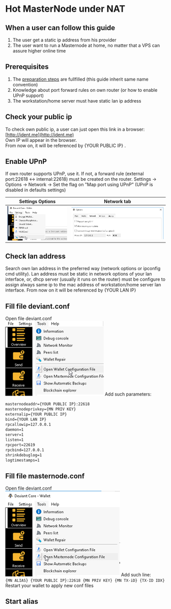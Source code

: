# Hot MasterNode under NAT
## When a user can follow this guide
1. The user get a static ip address from his provider 
2. The user want to run a Masternode at home, no matter that a VPS can assure higher online time

## Prerequisites
1. The [preparation steps](https://github.com/ScaMar/Deviant-Masternode/blob/master/common/Preparation-steps-for-MN.md) are fullfilled (this guide inherit same name convention)
2. Knowledge about port forward rules on own router (or how to enable UPnP support)
3. The workstation/home server must have static lan ip address

## Check your public ip
To check own public ip, a user can just open this link in a browser: [http://ident.me](http://ident.me)<br />
Own IP will appear in the browser.<br />
From now on, it will be referenced by {YOUR PUBLIC IP} .

## Enable UPnP
If own router supports UPnP, use it. If not, a forward rule (external port:22618 <-> internal:22618) must be created on the router.
Settings -> Options -> Network -> Set the flag on "Map port using UPnP" (UPnP is disabled in defaults settings)<br />

Settings Options | Network tab
---------------- | -----------
![GUI-options](/images/GUI-options.png) | ![network](/images/network.png)

## Check lan address
Search own lan address in the preferred way (network options or ipconfig cmd utility).
Lan address must be static in network options of your lan interface, or, dhcp server (usually it runs on the router) must be configure to assign always same ip to the mac address of workstation/home server lan interface.
From now on it will be referenced by {YOUR LAN IP}

## Fill file deviant.conf
Open file deviant.conf<br />
![open deviant.conf](/images/edit-local-conf.png)
Add such parameters:<br />
```masternode=1
masternodeaddr={YOUR PUBLIC IP}:22618
masternodeprivkey={MN PRIV KEY}
externalip={YOUR PUBLIC IP}
bind={YOUR LAN IP}
rpcallowip=127.0.0.1
daemon=1
server=1
listen=1
rpcport=22619
rpcbind=127.0.0.1
shrinkdebuglog=1
logtimestamps=1
```
## Fill file masternode.conf
Open file deviant.conf<br />
![open masternode.conf](/images/edit-masternode-conf.png)
Add such line:<br />
```{MN ALIAS} {YOUR PUBLIC IP}:22618 {MN PRIV KEY} {MN TX-iD} {TX-ID IDX}```
Restart your wallet to apply new conf files

## Start alias




